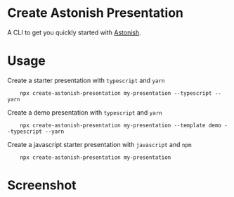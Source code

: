 # Create Astonish Presentation

A CLI to get you quickly started with [Astonish](https://github.com/fayez-nazzal/Astonish).

# Usage
Create a starter presentation with `typescript` and `yarn`
```
    npx create-astonish-presentation my-presentation --typescript --yarn
```

Create a demo presentation with `typescript` and `yarn`
```
    npx create-astonish-presentation my-presentation --template demo --typescript --yarn
```

Create a javascript starter presentation with `javascript` and `npm`
```
    npx create-astonish-presentation my-presentation
```

# Screenshot
